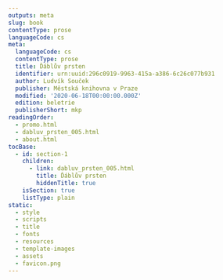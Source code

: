 ```yaml
---
outputs: meta
slug: book
contentType: prose
languageCode: cs
meta:
  languageCode: cs
  contentType: prose
  title: Ďáblův prsten
  identifier: urn:uuid:296c0919-9963-415a-a386-6c26c077b931
  author: Ludvík Souček
  publisher: Městská knihovna v Praze
  modified: '2020-06-18T00:00:00.000Z'
  edition: beletrie
  publisherShort: mkp
readingOrder:
  - promo.html
  - dabluv_prsten_005.html
  - about.html
tocBase:
  - id: section-1
    children:
      - link: dabluv_prsten_005.html
        title: Ďáblův prsten
        hiddenTitle: true
    isSection: true
    listType: plain
static:
  - style
  - scripts
  - title
  - fonts
  - resources
  - template-images
  - assets
  - favicon.png
---
```

